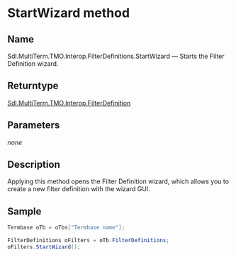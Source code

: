 # StartWizard method




## Name

Sdl.MultiTerm.TMO.Interop.FilterDefinitions.StartWizard —          Starts the Filter Definition wizard.



## Returntype
[Sdl.MultiTerm.TMO.Interop.FilterDefinition](Sdl.MultiTerm.TMO.Interop.FilterDefinition.md)



## Parameters
*none*


## Description



Applying this method opens the Filter Definition wizard, which allows you to create a new filter definition with the wizard GUI.



## Sample


```cs
Termbase oTb = oTbs["Termbase name"];

FilterDefinitions oFilters = oTb.FilterDefinitions;
oFilters.StartWizard();
```


